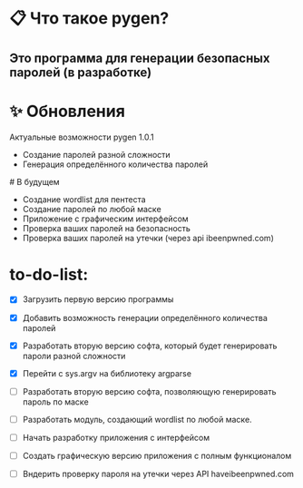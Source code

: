 # 📋 Что такое pygen?
## Это программа для генерации безопасных паролей (в разработке)


# ✨ Обновления 
Актуальные возможности pygen 1.0.1
- Cоздание паролей разной сложности
- Генерация определённого количества паролей
<html>
<i class="fa-solid fa-gears"></i> #  В будущем

- Создание wordlist для пентеста
- Создание паролей по любой маске
- Приложение с графическим интерфейсом
- Проверка ваших паролей на безопасность
- Проверка ваших паролей на утечки (через api ibeenpwned.com)



# to-do-list:
- [x] Загрузить первую версию программы
- [x] Добавить возможность генерации определённого количества паролей  

- [x] Разработать вторую версию софта, который будет генерировать пароли разной сложности
- [x] Перейти с sys.argv на библиотеку argparse
- [ ] Разработать вторую версию софта, позволяющую генерировать пароль по маске
- [ ] Разработать модуль, создающий wordlist по любой маске.
- [ ] Начать разработку приложения с интерфейсом

- [ ] Создать графическую версию приложения с полным функционалом
- [ ] Вндерить проверку пароля на утечки через API haveibeenpwned.com
